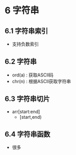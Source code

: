 # 6 字符串

## 6.1 字符串索引

- 支持负数索引

## 6.2 字符串

- ord(a) : 获取ASCII码
- chr(n) : 根据ASCII获取字符串

## 6.3 字符串切片

- arr[start:end]
    - [start,end)

## 6.4 字符串函数

- 很多



